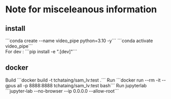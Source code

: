 # Note for misceleanous information

## install
´´´conda create --name video_pipe python=3.10 -y´´´
´´´conda activate video_pipe´´´  
For dev :
´´´pip install -e ".[dev]"´´´

## docker
Build
´´´docker build -t tchataing/sam_lv:test .´´´
Run
´´´docker run --rm -it --gpus all -p 8888:8888 tchataing/sam_lv:test bash´´´
Run jupyterlab
´´´jupyter-lab --no-browser --ip 0.0.0.0 --allow-root´´´